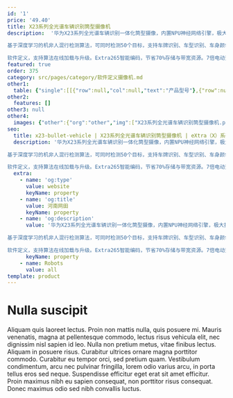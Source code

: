 ```yaml
---
id: '1'
price: '49.40'
title: X23系列全光谱车辆识别筒型摄像机
description:  '华为X23系列全光谱车辆识别一体化筒型摄像，内置NPU神经网络引擎，极大提升深度学习算法性能，支持AI场景自适应，实时识别场景，针对性优化图像。

基于深度学习的机非人混行检测算法，可同时检测50个目标，支持车牌识别、车型识别、车身颜色识别，支持车辆主品牌、子品牌，年款等识别，支持新能源车牌、无牌车识别。

软件定义，支持算法在线加载与升级。Extra265智能编码，节省70%存储与带宽资源。7倍电动变焦镜头，支持自动聚焦，内置GPS、北斗定位和校时模块。内置白光和红外混合补光，最大补光距离30米。'
featured: true
order: 375
category: src/pages/category/软件定义摄像机.md
other1: 
  table: {"single":[[{"row":null,"col":null,"text":"产品型号"},{"row":null,"col":null,"text":"X2321-VG"},{"row":null,"col":null,"text":"X2381-VG"}],[{"row":null,"col":null,"text":"图像传感器"},{"row":null,"col":null,"text":"1/1.8\" 200万像素逐行扫描CMOS"},{"row":null,"col":null,"text":"4/3” 800万像素逐行扫描 CMOS"}],[{"row":null,"col":null,"text":"有效图像尺寸"},{"row":null,"col":null,"text":"1920(H)*1080(V)"},{"row":null,"col":null,"text":"3840×2160（4K UHD），3648×2736（1000万）"}],[{"row":null,"col":null,"text":"低照度"},{"row":null,"col":"2","text":"支持"}],[{"row":null,"col":null,"text":"镜头焦距"},{"row":null,"col":null,"text":"12-55mm"},{"row":null,"col":null,"text":"　"}],[{"row":null,"col":null,"text":"补光方式"},{"row":null,"col":"2","text":"30米，红外/白光可根据场景选择切换"}],[{"row":null,"col":null,"text":"宽动态"},{"row":null,"col":"2","text":"支持"}],[{"row":null,"col":null,"text":"智能分析"},{"row":null,"col":"2","text":"支持"}],[{"row":null,"col":null,"text":"电源"},{"row":null,"col":null,"text":"AC24V±25%，PoE++(IEEE 802.3bt)"},{"row":null,"col":null,"text":"4V±25%，PoE++(IEEE 802.3bt)"}]]}
other2:
  features: []
other3: null
other4:
  images: {"other":{"org":"other","img":["X23系列全光谱车辆识别筒型摄像机.png"]}}
seo:
  title: x23-bullet-vehicle | X23系列全光谱车辆识别筒型摄像机 | eXtra（X）系列 | 车辆微卡口摄像机 | 软件定义摄像机 | 机器视觉
  description: '华为X23系列全光谱车辆识别一体化筒型摄像，内置NPU神经网络引擎，极大提升深度学习算法性能，支持AI场景自适应，实时识别场景，针对性优化图像。

基于深度学习的机非人混行检测算法，可同时检测50个目标，支持车牌识别、车型识别、车身颜色识别，支持车辆主品牌、子品牌，年款等识别，支持新能源车牌、无牌车识别。

软件定义，支持算法在线加载与升级。Extra265智能编码，节省70%存储与带宽资源。7倍电动变焦镜头，支持自动聚焦，内置GPS、北斗定位和校时模块。内置白光和红外混合补光，最大补光距离30米。'
  extra:
    - name: 'og:type'
      value: website
      keyName: property
    - name: 'og:title'
      value: 河南网田
      keyName: property
    - name: 'og:description'
      value: '华为X23系列全光谱车辆识别一体化筒型摄像，内置NPU神经网络引擎，极大提升深度学习算法性能，支持AI场景自适应，实时识别场景，针对性优化图像。

基于深度学习的机非人混行检测算法，可同时检测50个目标，支持车牌识别、车型识别、车身颜色识别，支持车辆主品牌、子品牌，年款等识别，支持新能源车牌、无牌车识别。

软件定义，支持算法在线加载与升级。Extra265智能编码，节省70%存储与带宽资源。7倍电动变焦镜头，支持自动聚焦，内置GPS、北斗定位和校时模块。内置白光和红外混合补光，最大补光距离30米。'
      keyName: property
    - name: Robots
      value: all
template: product
---
```


# Nulla suscipit

Aliquam quis laoreet lectus. Proin non mattis nulla, quis posuere mi. Mauris venenatis, magna at pellentesque commodo, lectus risus vehicula elit, nec dignissim nisl sapien id leo. Nulla non pretium metus, vitae finibus lectus. Aliquam in posuere risus. Curabitur ultrices ornare magna porttitor commodo. Curabitur eu tempor orci, sed pretium quam. Vestibulum condimentum, arcu nec pulvinar fringilla, lorem odio varius arcu, in porta tellus eros sed neque. Suspendisse efficitur eget erat sit amet efficitur. Proin maximus nibh eu sapien consequat, non porttitor risus consequat. Donec maximus odio sed nibh convallis luctus.